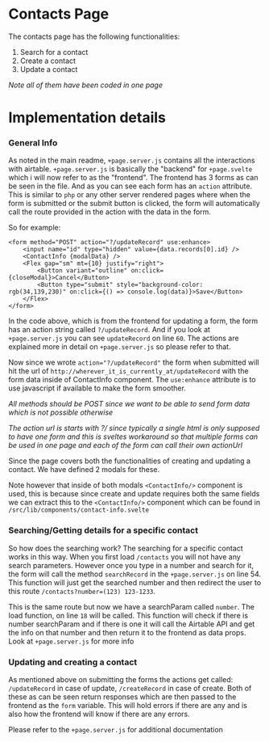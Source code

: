 # Contacts Page

The contacts page has the following functionalities:
1. Search for a contact
1. Create a contact
1. Update a contact

*Note all of them have been coded in one page*

# Implementation details

### General Info

As noted in the main readme, `+page.server.js` contains all the interactions with airtable.
`+page.server.js` is basically the "backend" for `+page.svelte` which i will now refer to as the "frontend". The frontend has 3 forms as can be seen in the file. And as you can see each form has an `action` attribute. This is similar to `php` or any other server rendered pages where when the form is submitted or the submit button is clicked, the form will automatically call the route provided in the action with the data in the form.

So for example:
```
<form method="POST" action="?/updateRecord" use:enhance>
    <input name="id" type="hidden" value={data.records[0].id} />
    <ContactInfo {modalData} />
    <Flex gap="sm" mt={10} justify="right">
        <Button variant="outline" on:click={closeModal}>Cancel</Button>
        <Button type="submit" style="background-color: rgb(34,139,230)" on:click={() => console.log(data)}>Save</Button>
    </Flex>
</form>
```

In the code above, which is from the frontend for updating a form, the form has an action string called `?/updateRecord`. And if you look at `+page.server.js` you can see `updateRecord` on line `60`. The actions are explained more in detail on `+page.server.js` so please refer to that. 

Now since we wrote `action="?/updateRecord"` the form when submitted will hit the url of `http://wherever_it_is_currently_at/updateRecord` with the form data inside of ContactInfo component. The `use:enhance` attribute is to use javascript if available to make the form smoother.

*All methods should be POST since we want to be able to send form data which is not possible otherwise*

*The action url is starts with ?/ since typically a single html is only supposed to have one form and this is sveltes workaround so that multiple forms can be used in one page and each of the form can call their own actionUrl*

Since the page covers both the functionalities of creating and updating a contact. We have defined 2 modals for these. 

Note however that inside of both modals `<ContactInfo/>` component is used, this is because since create and update requires both the same fields we can extract this to the `<ContactInfo/>` component which can be found in `/src/lib/components/contact-info.svelte`

### Searching/Getting details for a specific contact

So how does the searching work? The searching for a specific contact works in this way. When you first load `/contacts` you will not have any search parameters. However once you type in a number and search for it, the form will call the method `searchRecord` in the `+page.server.js` on line 54. This function will just get the searched number and then redirect the user to this route `/contacts?number=(123) 123-1233`.

This is the same route but now we have a searchParam called `number`. The load function, on line `18` will be called. This function will check if there is number searchParam and if there is one it will call the Airtable API and get the info on that number and then return it to the frontend as data props. Look at `+page.server.js` for more info

### Updating and creating a contact

As mentioned above on submitting the forms the actions get called: `/updateRecord` in case of update, `/createRecord` in case of create. Both of these as can be seen return responses which are then passed to the frontend as the `form` variable. This will hold errors if there are any and is also how the frontend will know if there are any errors.

Please refer to the `+page.server.js` for additional documentation